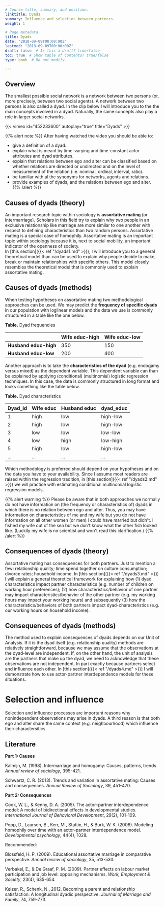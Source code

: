 ```yaml
---
# Course title, summary, and position.
linktitle: Dyads
summary: Influence and selection between partners.
weight: 1

# Page metadata.
title: Dyads
date: "2018-09-09T00:00:00Z"
lastmod: "2018-09-09T00:00:00Z"
draft: false  # Is this a draft? true/false
toc: true  # Show table of contents? true/false
type: book  # Do not modify.

---
```

## Overview

The smallest possible social network is a network between two persons (or, more precisely, between two social agents). A network between two persons is also called a dyad. In the clip below I will introduce you to the the main concepts involved in a dyad. Naturally, the same concepts also play a role in larger social networks. 

{{< vimeo id="452233600" autoplay="true" title="Dyads" >}}
  
  
{{% alert note %}}
After having watched the video you should be able to:  
- give a definition of a dyad.  
- explain what is meant by time-varying and time-constant actor attributes and dyad attributes.  
- explain that relations between ego and alter can be classified  based on whether relations are directed or undirected and on the level of measurement of the relation (i.e. nominal, ordinal, interval, ratio). 
- be familiar with al the synonyms for networks, agents and relations. 
- provide examples of dyads, and the relations between ego and alter.
{{% /alert %}}
  
    
## Causes of dyads (theory)

An important research topic within sociology is **assortative mating** (or intermarriage). Scholars in this field try to explain why two people in an exclusive relationship like marriage are more similar to one another with respect to defining characteristics than two random persons. Assortative mating is a special case of homophily. Assortative mating is an important topic within sociology because it is, next to social mobility, an important indicator of the openness of society.  
In [this section]({{< ref "/dyads1.md" >}}), I will introduce you to a general theoretical model than can be used to explain why people decide to make, break or maintain relationships with specific others. This model closely resembles the theoretical model that is commonly used to explain assortative mating. 

## Causes of dyads (methods)

When testing hypotheses on assortative mating two methodological approaches can be used. We may predict the **frequency of specific dyads** in our population with loglinear models and the data we use is commonly structured in a table like the one below. 

**Table.** Dyad frequencies 

|  | Wife educ-high| Wife educ-low 
| ----------- | ----------- | ----------- |
| **Husband educ-high** | 350 | 150 |
| **Husband educ-low** | 200 | 400 |

Another approach is to take the **characteristics of the dyad** (e.g. endogamy versus mixed) as the dependent variable. This dependent variable can than be explained by applying (conditional) (multinomial) logistic regression techniques. In this case, the data is commonly structured in long format and looks something like the table below. 

**Table.** Dyad characteristics 

|Dyad_id  | Wife educ| Husband educ | dyad_educ   
| ----------- | ----------- | ----------- | ----------- | 
| 1 | high | low | high-low |  
| 2 | high | low | high-low |  
| 3 | low | low | low-low |  
| 4 | low | high | low-high |  
| 5 | high | low | high-low |  
| ... | ... | ... | ... |  



Which methodology is preferred should depend on your hypotheses and on the data you have to your availability. Since I assume most readers are raised within the regression tradition, in [this section]({{< ref "/dyads2.md" >}}) we will practice with estimating conditional multinomial logistic regression models. 

{{% alert warning %}}
Please be aware that in both approaches we normally do not have information on (the frequency or characteristics of) dyads in which there is no relation between ego and alter. Thus, you may have information on characteristics of me and my wife but you do not have information on all other women (or men) I could have married but didn't. I fished my wife out of the sea but we don't know what the other fish looked like. (Luckily my wife is no scientist and won't read this clarification.)
{{% /alert %}}



## Consequences of dyads (theory)

Assortative mating has consequences for both partners. Just to mention a few: relationship quality; time spend together on culture consumption; divorce rates; household income.
In [this section]({{< ref "/dyads3.md" >}}) I will explain a general theoretical framework for explaining how (1) dyad characteristics impact partner characteristics (e.g. number of children on working hour preferences); (2) how characteristics/behavior of one partner may impact characteristics/behavior of the other partner (e.g. my working hours may impact your working hours) and subsequently (3) how the characteristics/behaviors of both partners impact dyad-characteristics (e.g. our working hours on household income). 

## Consequences of dyads (methods)
The method used to explain consequences of dyads depends on our Unit of Analysis. If it is the dyad itself (e.g. relationship quality) methods are relatively straightforward, because we may assume that the observations at the dyad-level are independent. If, on the other hand, the unit of analysis are the partners that make up the dyad, we need to acknowledge that these observations are not independent. In part exactly because partners select and influence each other. In [this section]({{< ref "/dyads4.md" >}}) I will demonstrate how to use actor-partner interdependence models for these situations.

# Selection and influence  
Selection and influence processes are important reasons why nonindependent observations
may arise in dyads. A third reason is that both ego and alter share the same context (e.g. neighbourhood) which influence their charactersitics. 

## Literature

**Part 1: Causes**  

Kalmijn, M. (1998). Intermarriage and homogamy: Causes, patterns, trends. *Annual review of sociology*, 395-421.  

Schwartz, C. R. (2013). Trends and variation in assortative mating: Causes and consequences. *Annual Review of Sociology*, 39, 451-470.  

**Part 2: Consequences**  

Cook, W. L., & Kenny, D. A. (2005). The actor–partner interdependence model: A model of bidirectional effects in developmental studies. *International Journal of Behavioral Development*, 29(2), 101-109.  

Popp, D., Laursen, B., Kerr, M., Stattin, H., & Burk, W. K. (2008). Modeling homophily over time with an actor-partner interdependence model. *Developmental psychology*, 44(4), 1028.  

Recommended:  

Blossfeld, H. P. (2009). Educational assortative marriage in comparative perspective. *Annual review of sociology*, 35, 513-530.  

Verbakel, E., & De Graaf, P. M. (2009). Partner effects on labour market participation and job level: opposing mechanisms. *Work, Employment & Society*, 23(4), 635-654.  

Keizer, R., Schenk, N., 2012. Becoming a parent and relationship satisfaction: A longitudinal dyadic perspective. *Journal of Marriage and Family*, 74, 759-773.  

<!---

## Knowledge clips



## Slides

## Assignments
--->

<!---

# ## Flexibility

# This feature can be used for publishing content such as:
# 
# * **Online courses**
# * **Project or software documentation**
# * **Tutorials**
# 
# The `courses` folder may be renamed. For example, we can rename it to `docs` for software/project documentation or `tutorials` for creating an online course.
# 
# ## Delete tutorials
# 
# **To remove these pages, delete the `courses` folder and see below to delete the associated menu link.**
# 
# ## Update site menu
# 
# After renaming or deleting the `courses` folder, you may wish to update any `[[main]]` menu links to it by editing your menu configuration at `config/_default/menus.toml`.
# 
# For example, if you delete this folder, you can remove the following from your menu configuration:
# 
# ```toml
# [[main]]
#   name = "Courses"
#   url = "courses/"
#   weight = 50
# ```
# 
# Or, if you are creating a software documentation site, you can rename the `courses` folder to `docs` and update the associated *Courses* menu configuration to:
# 
# ```toml
# [[main]]
#   name = "Docs"
#   url = "docs/"
#   weight = 50
# ```
# 
# ## Update the docs menu
# 
# If you use the *docs* layout, note that the name of the menu in the front matter should be in the form `[menu.X]` where `X` is the folder name. Hence, if you rename the `courses/example/` folder, you should also rename the menu definitions in the front matter of files within `courses/example/` from `[menu.example]` to `[menu.<NewFolderName>]`.

--->
